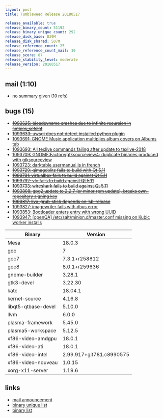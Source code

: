 ```yaml
---
layout: post
title: Tumbleweed Release 20180517

release_available: true
release_binary_count: 51192
release_binary_unique_count: 292
release_disk_base: 839M
release_disk_shared: 507M
release_reference_count: 25
release_reference_count_mail: 10
release_score: 87
release_stability_level: moderate
release_version: 20180517
---
```


## mail (1:10)

- [no summary given](https://lists.opensuse.org/opensuse-factory/2018-05/msg00256.html) (10 refs)

## bugs (15)

<!--more-->

- ~~[1093625: biosdevname crashes due to infinite recursion in smbios_setslot](https://bugzilla.opensuse.org/show_bug.cgi?id=1093625)~~
- ~~[1093633: uwsgi does not detect installed python plugin](https://bugzilla.opensuse.org/show_bug.cgi?id=1093633)~~
- [1093691: GNOME Music application multiplies album covers on Albums tab](https://bugzilla.opensuse.org/show_bug.cgi?id=1093691)
- [1093693: All texlive commands failing after update to texlive-2018](https://bugzilla.opensuse.org/show_bug.cgi?id=1093693)
- [1093709: GNOME:Factory/gtksourceview4: duplicate binaries produced with gtksourceview](https://bugzilla.opensuse.org/show_bug.cgi?id=1093709)
- [1093723: darktable usermanual is in french](https://bugzilla.opensuse.org/show_bug.cgi?id=1093723)
- ~~[1093729: qimageblitz fails to build with Qt 5.11](https://bugzilla.opensuse.org/show_bug.cgi?id=1093729)~~
- ~~[1093731: virtualbox fails to build against Qt 5.11](https://bugzilla.opensuse.org/show_bug.cgi?id=1093731)~~
- ~~[1093732: vlc fails to build against Qt 5.11](https://bugzilla.opensuse.org/show_bug.cgi?id=1093732)~~
- ~~[1093733: wireshark fails to build against Qt 5.11](https://bugzilla.opensuse.org/show_bug.cgi?id=1093733)~~
- ~~[1093808: gpg2 update to 2.2.7 (or minor rpm update), breaks own-repository signing key](https://bugzilla.opensuse.org/show_bug.cgi?id=1093808)~~
- ~~[1093817: live-grub-stick depends on lsb-release](https://bugzilla.opensuse.org/show_bug.cgi?id=1093817)~~
- [1093827: imagewriter fails with dbus error](https://bugzilla.opensuse.org/show_bug.cgi?id=1093827)
- [1093853: Bootloader enters entry with wrong UUID](https://bugzilla.opensuse.org/show_bug.cgi?id=1093853)
- [1093947: \[openQA\] /etc/salt/minion.d/master.conf missing on Kubic worker installs](https://bugzilla.opensuse.org/show_bug.cgi?id=1093947)

Binary | Version
--- | ---
Mesa | 18.0.3
gcc | 7
gcc7 | 7.3.1+r258812
gcc8 | 8.0.1+r259636
gnome-builder | 3.28.1
gtk3-devel | 3.22.30
kate | 18.04.1
kernel-source | 4.16.8
libqt5-qtbase-devel | 5.10.0
llvm | 6.0.0
plasma-framework | 5.45.0
plasma5-workspace | 5.12.5
xf86-video-amdgpu | 18.0.1
xf86-video-ati | 18.0.1
xf86-video-intel | 2.99.917+git781.c8990575
xf86-video-nouveau | 1.0.15
xorg-x11-server | 1.19.6

## links

- [mail announcement](https://lists.opensuse.org/opensuse-factory/2018-05/msg00240.html)
- [binary unique list](http://download.tumbleweed.boombatower.com/20180517/rpm.unique.list)
- [binary list](http://download.tumbleweed.boombatower.com/20180517/rpm.list)
